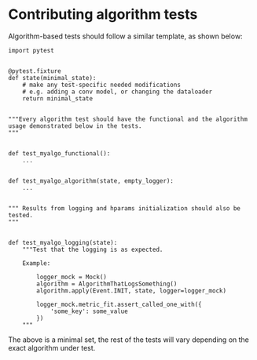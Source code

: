 # Contributing algorithm tests

Algorithm-based tests should follow a similar template, as shown below:

```
import pytest


@pytest.fixture
def state(minimal_state):
    # make any test-specific needed modifications
    # e.g. adding a conv model, or changing the dataloader
    return minimal_state


"""Every algorithm test should have the functional and the algorithm
usage demonstrated below in the tests.
"""


def test_myalgo_functional():
    ...


def test_myalgo_algorithm(state, empty_logger):
    ...


""" Results from logging and hparams initialization should also be tested.
"""


def test_myalgo_logging(state):
    """Test that the logging is as expected.

    Example:

        logger_mock = Mock()
        algorithm = AlgorithmThatLogsSomething()
        algorithm.apply(Event.INIT, state, logger=logger_mock)

        logger_mock.metric_fit.assert_called_one_with({
            'some_key': some_value
        })
    """
```

The above is a minimal set, the rest of the tests will vary depending on the exact algorithm under test.
